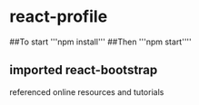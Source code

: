 # react-profile
##To start
'''npm install'''
##Then
'''npm start''''
## imported react-bootstrap
referenced online resources and tutorials
